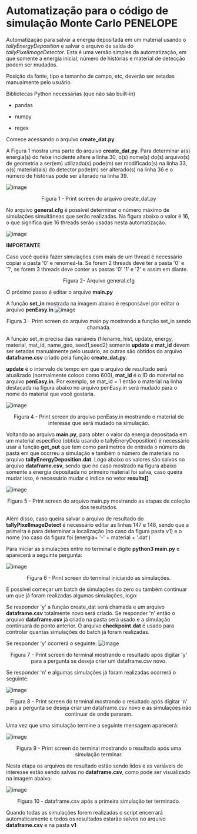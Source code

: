 # Automatização para o código de simulação Monte Carlo PENELOPE

Automatização para salvar a energia depositada em um material usando o _tallyEnergyDeposition_ e salvar o arquivo de saída do _tallyPixelImageDetector_.
Esta é uma versão simples da automatização, em que somente a energia inicial, número de histórias e material de detecção podem ser mudados.


Posição da fonte, tipo e tamanho de campo, etc, deverão ser setadas manualmente pelo usuário.


Bibliotecas Python necessárias (que não são built-in)

- pandas

- numpy

- regex


Comece acessando o arquivo **create_dat.py**.

A Figura 1 mostra uma parte do arquivo **create_dat.py**.
Para determinar a(s) energia(s) do feixe incidente altere a linha 30, o(s) nome(s) do(s) arquivo(s) de geometria a ser(em) utilizado(s) pode(m) ser modificado(s) na linha 33, o(s) material(ais) do detector pode(m) ser alterado(s) na linha 36 e o número de histórias pode ser alterado na linha 39.

![image](https://github.com/hitalorm/Automatizacao-Leticia/assets/32619150/ef3fd82d-9064-425a-bd27-613de4754a65)

<p align="center">
Figura 1 - Print screen do arquivo create_dat.py
</p>

No arquivo **general.cfg** é possível determinar o número máximo de simulações simultâneas que serão realizadas.
Na figura abaixo o valor é 16, o que significa que 16 threads serão usadas nesta automatização.

![image](https://github.com/hitalorm/Automatizacao-Leticia/assets/32619150/8621a028-c915-4585-b47f-5de0ccb0cde9)

**IMPORTANTE**

Caso você queira fazer simulações com mais de um thread é necessário copiar a pasta '0' e renomeá-la. Se forem 2 threads deve ter a pasta '0' e '1', se forem 3 threads deve conter as pastas '0' '1' e '2' e assim em diante.

<p align="center">
Figura 2- Arquivo general.cfg
</p>

O próximo passo é editar o arquivo **main.py**

A função **set_in** mostrada na imagem abaixo é responsável por editar o arquivo **penEasy.in**
![image](https://github.com/hitalorm/Automatizacao-Leticia/assets/32619150/98d11a65-2fbc-4070-9d26-5b92c71a0d12)

<p align="center">
Figura 3 - Print screen do arquivo main.py mostrando a função set_in sendo chamada.  
</p>

A função set_in precisa das variáveis (filename, hist, update, energy, material, mat_id, name_geo, seed1,seed2)
somente **update** e **mat_id** devem ser setadas manualmente pelo usuário, as outras são obtidos do arquivo **dataframe.csv** criado pela função **create_dat.py**.

**update** é o intervalo de tempo em que o arquivo de resultado será atualizado (normalmente coloco como 600), 
**mat_id** é o ID do material no arquivo **penEasy.in**. Por exemplo, se mat_id = 1 então o material na linha destacada na figura abaixo no arquivo penEasy.in será mudado para o nome do material que você gostaria.

![image](https://github.com/hitalorm/Automatizacao-Leticia/assets/32619150/98ee465f-7dbc-42e4-9c68-cd2eea9906e3)

<p align="center">
Figura 4 - Print screen do arquivo penEasy.in mostrando o material de interesse que será mudado na simulação.  
</p>


Voltando ao arquivo **main.py**, para obter o valor da energia depositada em um material específico (obtida usando o tallyEneryDeposition) é necessário usar a função **get_out** que tem como parâmetros de entrada o número da pasta em que ocorreu a simulação e também o número de materiais no arquivo **tallyEnergyDeposition.dat**.
Logo abaixo os valores são salvos no arquivo **dataframe.csv**, sendo que no caso mostrado na figura abaixo somente a energia depositada no primeiro material foi salva, caso queira mudar isso, é necessário mudar o índice no vetor **results[]**

![image](https://github.com/hitalorm/Automatizacao-Leticia/assets/32619150/9851c2aa-893f-4f28-9ee2-43c5e00b49f4)

<p align="center">
Figura 5 - Print screen do arquivo main.py mostrando as etapas de coleção dos resultados.  
</p>

Além disso, caso queira salvar o arquivo de resultado do **tallyPixelImageDetect** é necessário editar as linhas 147 e 148, sendo que a primeira é para determinar a localização (no caso da figura pasta v1) e o nome (no caso da figura foi (energia+ '-' + material + '.dat')

Para iniciar as simulações entre no terminal e digite **python3 main.py** e aparecerá a seguinte pergunta:

![image](https://github.com/hitalorm/Automatizacao-Leticia/assets/32619150/7aa49973-8160-4ab6-bca6-b2f2dceb22d6)

<p align="center">
Figura 6 - Print screen do terminal iniciando as simulações.  
</p>


É possível começar um batch de simulações do zero ou também continuar um que já foram realizadas algumas simulações, logo:

Se responder 'y' a função create_dat será chamada e um arquivo **dataframe.csv** totalmente novo será criado.
Se responder 'n' então o arquivo **dataframe.csv** já criado na pasta será usado e a simulação continuará do ponto anterior. O arquivo **checkpoint.dat** é usado para controlar quantas simulações do batch já foram realizadas.

Se responder 'y' ocorrerá o seguinte:
![image](https://github.com/hitalorm/Automatizacao-Leticia/assets/32619150/38ae4b4a-9fc7-4d08-87fd-bbaf4ce11561)

<p align="center">
Figura 7 - Print screen do terminal mostrando o resultado após digitar 'y' para a pergunta se deseja criar um dataframe.csv novo.  
</p>


Se responder 'n' e algumas simulações já foram realizadas ocorrerá o seguinte:

![image](https://github.com/hitalorm/Automatizacao-Leticia/assets/32619150/e00c415c-cc51-4ce7-af7f-8e700d741f16)

<p align="center">
Figura 8 - Print screen do terminal mostrando o resultado após digitar 'n' para a pergunta se deseja criar um dataframe.csv novo e as simulações irão continuar de onde pararam.  
</p>



Uma vez que uma simulação termine a seguinte mensagem aparecerá:

![image](https://github.com/hitalorm/Automatizacao-Leticia/assets/32619150/2bb0b926-0b86-4460-9eef-9efa1865ed4c)

<p align="center">
Figura 9 - Print screen do terminal mostrando o resultado após uma simulação terminar.  
</p>


Nesta etapa os arquivos de resultado estão sendo lidos e as variáveis de interesse estão sendo salvas no **dataframe.csv**, como pode ser visualizado na imagem abaixo:

![image](https://github.com/hitalorm/Automatizacao-Leticia/assets/32619150/955548ca-056f-4b31-aaae-9acebed45583)

<p align="center">
Figura 10 - dataframe.csv após a primeira simulação ter terminado.  
</p>


Quando todas as simulações forem realizadas o script encerrará automaticamente e todos os resultados estarão salvos no arquivo **dataframe.csv** e na pasta **v1**





